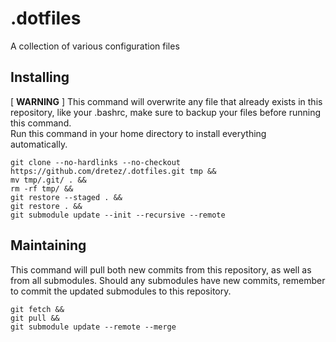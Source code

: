 # .dotfiles
A collection of various configuration files

## Installing
\[ **WARNING** \] This command will overwrite any file that already exists in this
repository, like your .bashrc, make sure to backup your files before running
this command.\
Run this command in your home directory to install everything automatically.
```
git clone --no-hardlinks --no-checkout https://github.com/dretez/.dotfiles.git tmp &&
mv tmp/.git/ . &&
rm -rf tmp/ &&
git restore --staged . &&
git restore . &&
git submodule update --init --recursive --remote
```

## Maintaining
This command will pull both new commits from this repository, as well as from
all submodules. Should any submodules have new commits, remember to commit the
updated submodules to this repository.
```
git fetch &&
git pull &&
git submodule update --remote --merge
```
